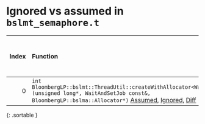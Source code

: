 # Ignored vs assumed in `bslmt_semaphore.t`

<script src="../sorttable.js"></script>
|   Index | Function                                                                                                                                                                                                               |   Difference in number of lines |   Function size difference in bytes |   Number of lines in assumed build | Number of bytes in assumed build   |   Number of lines in ignored build | Number of bytes in ignored build   |
|--------:|:-----------------------------------------------------------------------------------------------------------------------------------------------------------------------------------------------------------------------|--------------------------------:|------------------------------------:|-----------------------------------:|:-----------------------------------|-----------------------------------:|:-----------------------------------|
|       0 | `int BloombergLP::bslmt::ThreadUtil::createWithAllocator<WaitAndSetJob>(unsigned long*, WaitAndSetJob const&, BloombergLP::bslma::Allocator*)` [Assumed](0.assume.s.txt), [Ignored](0.none.s.txt), [Diff](0.diff.html) |                              -7 |                                 -32 |                                368 | 4,213,168                          |                                400 | 4,213,168                          |
{: .sortable }
